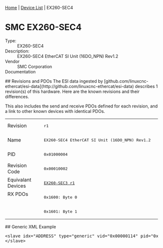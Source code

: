 <div class="nav"><a href="/esi-data">Home</a> | <a href="/esi-data/devices">Device List</a> | EX260-SEC4</div>

#  SMC EX260-SEC4

<dl>
  <dt>Type:</dt><dd>EX260-SEC4</dd>
  <dt>Description:</dt><dd>EX260-SEC4 EtherCAT SI Unit (16DO_NPN) Rev1.2</dd>
  <dt>Vendor</dt><dd>SMC Corporation</dd>
  <dt>Documentation</dt><dd><a href=""></a></dd>
</dl>
## Revisions and PDOs
The ESI data ingested by [github.com/linuxcnc-ethercat/esi-data](http://github.com/linuxcnc-ethercat/esi-data) describes 1 revision(s) of this hardware.  Here are the known revisions and their differences.

This also includes the send and receive PDOs defined for each revision, and a link to other known devices with identical PDOs.

<table>
<tr >
<td class="first">Revision</td>
<td ><pre>r1</pre></td>
</tr>
<tr >
<td class="first">Name</td>
<td ><pre>EX260-SEC4 EtherCAT SI Unit (16DO_NPN) Rev1.2</pre></td>
</tr>
<tr >
<td class="first">PID</td>
<td ><pre>0x01000004</pre></td>
</tr>
<tr >
<td class="first">Revision Code</td>
<td ><pre>0x00010002</pre></td>
</tr>
<tr >
<td class="first">Equivalant Devices</td>
<td ><pre><a href="EX260-SEC3">EX260-SEC3 r1</a></pre></td>
</tr>
<tr class="rxpdo pdosection">
<td class="first" rowspan=2 valign=top>RX PDOs</td>
<td><pre>0x1600: Byte 0</pre></td>
<td></td>
</tr>
<tr class="rxpdo pdosection">
<td ><pre>0x1601: Byte 1</pre></td>
</tr>
</table>
## Generic XML Example
<pre class="xml">
&lt;slave idx="ADDRESS" type="generic" vid="0x00000114" pid="0x01000004" configPdos="true"&gt;
&lt;/slave&gt;
</pre>
